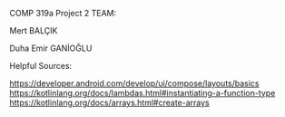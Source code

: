 COMP 319a Project 2
TEAM:

Mert BALÇIK 

Duha Emir GANİOĞLU

Helpful Sources:


https://developer.android.com/develop/ui/compose/layouts/basics
https://kotlinlang.org/docs/lambdas.html#instantiating-a-function-type
https://kotlinlang.org/docs/arrays.html#create-arrays

